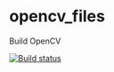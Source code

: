 # opencv_files
Build OpenCV 

[![Build status](https://ci.appveyor.com/api/projects/status/7869dutiou2o2c79/branch/master?svg=true)](https://ci.appveyor.com/project/shimat/opencv-files/branch/master)
